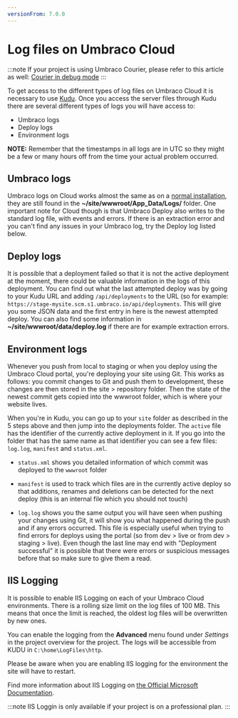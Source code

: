 ```yaml
---
versionFrom: 7.0.0
---
```


# Log files on Umbraco Cloud

:::note
If your project is using Umbraco Courier, please refer to this article as well: [Courier in debug mode](../../../Add-ons/UmbracoCourier/Architecture/Configuration#debugmode)
:::

To get access to the different types of log files on Umbraco Cloud it is necessary to use [Kudu](../../Set-Up/Power-Tools). Once you access the server files through Kudu there are several different types of logs you will have access to:

* Umbraco logs
* Deploy logs
* Environment logs

__NOTE:__ Remember that the timestamps in all logs are in UTC so they might be a few or many hours off from the time your actual problem occurred.


## Umbraco logs
Umbraco logs on Cloud works almost the same as on a [normal installation](../../../Getting-Started/Code/Debugging/#logging), they are still found in the __~/site/wwwroot/App_Data/Logs/__ folder. One important note for Cloud though is that Umbraco Deploy also writes to the standard log file, with events and errors. If there is an extraction error and you can't find any issues in your Umbraco log, try the Deploy log listed below.

## Deploy logs

It is possible that a deployment failed so that it is not the active deployment at the moment, there could be valuable information in the logs of this deployment. You can find out what the last attempted deploy was by going to your Kudu URL and adding `/api/deployments` to the URL (so for example: `https://stage-mysite.scm.s1.umbraco.io/api/deployments`. This will give you some JSON data and the first entry in here is the newest attempted deploy.
You can also find some information in __~/site/wwwroot/data/deploy.log__ if there are for example extraction errors.

## Environment logs
Whenever you push from local to staging or when you deploy using the Umbraco Cloud portal, you're deploying your site using Git. This works as follows: you commit changes to Git and push them to development, these changes are then stored in the site > repository folder. Then the state of the newest commit gets copied into the wwwroot folder, which is where your website lives.

When you're in Kudu, you can go up to your `site` folder as described in the 5 steps above and then jump into the deployments folder. The `active` file has the identifier of the currently active deployment in it. If you go into the folder that has the same name as that identifier you can see a few files: `log.log`, `manifest` and `status.xml`.

- `status.xml` shows you detailed information of which commit was deployed to the `wwwroot` folder

- `manifest` is used to track which files are in the currently active deploy so that additions, renames and deletions can be detected for the next deploy (this is an internal file which you should not touch)

- `log.log` shows you the same output you will have seen when pushing your changes using Git, it will show you what happened during the push and if any errors occurred. This file is especially useful when trying to find errors for deploys using the portal (so from dev > live or from dev > staging > live). Even though the last line may end with "Deployment successful" it is possible that there were errors or suspicious messages before that so make sure to give them a read.

## IIS Logging

It is possible to enable IIS Logging on each of your Umbraco Cloud environments. There is a rolling size limit on the log files of 100 MB. This means that once the limit is reached, the oldest log files will be overwritten by new ones.

You can enable the logging from the **Advanced** menu found under *Settings* in the project overview for the project. The logs will be accessible from KUDU in `C:\home\LogFiles\http`.

Please be aware when you are enabling IIS logging for the environment the site will have to restart.

Find more information about IIS Logging on [the Official Microsoft Documentation](https://docs.microsoft.com/en-us/iis/configuration/system.webserver/httplogging).

:::note
IIS Loggin is only available if your project is on a professional plan.
:::